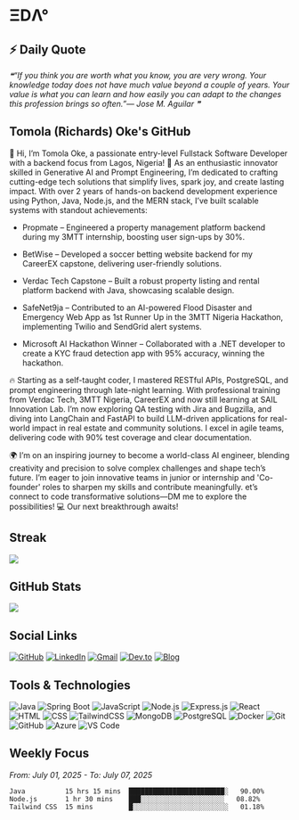 # ΞDΛ°

## ⚡ Daily Quote
<i>❝“If you think you are worth what you know, you are very wrong. Your knowledge today does not have much value beyond a couple of years. Your value is what you can learn and how easily you can adapt to the changes this profession brings so often.”— Jose M. Aguilar ❞</i>


## Tomola (Richards) Oke's GitHub

👋 Hi, I’m Tomola Oke, a passionate entry-level Fullstack Software Developer with a backend focus from Lagos, Nigeria! 🚀 As an enthusiastic innovator skilled in Generative AI and Prompt Engineering, I’m dedicated to crafting cutting-edge tech solutions that simplify lives, spark joy, and create lasting impact. With over 2 years of hands-on backend development experience using Python, Java, Node.js, and the MERN stack, I’ve built scalable systems with standout achievements:

- Propmate – Engineered a property management platform backend during my 3MTT internship, boosting user sign-ups by 30%.

- BetWise – Developed a soccer betting website backend for my CareerEX capstone, delivering user-friendly solutions.

- Verdac Tech Capstone – Built a robust property listing and rental platform backend with Java, showcasing scalable design.

- SafeNet9ja – Contributed to an AI-powered Flood Disaster and Emergency Web App as 1st Runner Up in the 3MTT Nigeria Hackathon, implementing Twilio and SendGrid alert systems.

- Microsoft AI Hackathon Winner – Collaborated with a .NET developer to create a KYC fraud detection app with 95% accuracy, winning the hackathon.

🔥 Starting as a self-taught coder, I mastered RESTful APIs, PostgreSQL, and prompt engineering through late-night learning. With professional training from Verdac Tech, 3MTT Nigeria, CareerEX and now still learning at SAIL Innovation Lab. I’m now exploring QA testing with Jira and Bugzilla, and diving into LangChain and FastAPI to build LLM-driven applications for real-world impact in real estate and community solutions. I excel in agile teams, delivering code with 90% test coverage and clear documentation.

🌍 I’m on an inspiring journey to become a world-class AI engineer, blending creativity and precision to solve complex challenges and shape tech’s future. I’m eager to join innovative teams in junior or internship and 'Co-founder' roles to sharpen my skills and contribute meaningfully. et’s connect to code transformative solutions—DM me to explore the possibilities! 💻 Our next breakthrough awaits!

## Streak
<a href="https://github-readme-streak-stats.herokuapp.com/?user=tomolaoke">
  <img align="center" src="https://github-readme-streak-stats.herokuapp.com/?user=tomolaoke" />
</a>

## GitHub Stats
<a href="https://github-readme-stats.vercel.app/api?username=tomolaoke">
  <img align="center" src="https://github-readme-stats.vercel.app/api?username=tomolaoke" />
</a>

## Social Links
[![GitHub](https://img.shields.io/badge/Github-000000?&style=for-the-badge&logo=github&logoColor=white)](https://github.com/tomolaoke)
[![LinkedIn](https://img.shields.io/badge/linkedin-%230077B5.svg?&style=for-the-badge&logo=linkedin&logoColor=white)](https://www.linkedin.com/in/tomolaoke/)
[![Gmail](https://img.shields.io/badge/gmail-D14836?&style=for-the-badge&logo=gmail&logoColor=white)](mailto:tommola.oke@gmail.com)
[![Dev.to](https://img.shields.io/badge/dev.to-0A0A0A?style=for-the-badge&logo=dev.to&logoColor=white)](https://dev.to/tomolaoke)
[![Blog](https://img.shields.io/badge/medium-12100E?style=for-the-badge&logo=medium&logoColor=white)](https://tomolaoke.medium.com)

## Tools & Technologies
![Java](https://img.shields.io/badge/java-%23ED8B00.svg?style=for-the-badge&logo=java&logoColor=white)
![Spring Boot](https://img.shields.io/badge/springboot-%236DB33F.svg?style=for-the-badge&logo=spring&logoColor=white)
![JavaScript](https://img.shields.io/badge/javascript-%23323330.svg?style=for-the-badge&logo=javascript&logoColor=%23F7DF1E)
![Node.js](https://img.shields.io/badge/node.js-6DA55F?style=for-the-badge&logo=node.js&logoColor=white)
![Express.js](https://img.shields.io/badge/express.js-%23404d59.svg?style=for-the-badge&logo=express&logoColor=%2361DAFB)
![React](https://img.shields.io/badge/React-20232A?style=for-the-badge&logo=react&logoColor=61DAFB)
![HTML](https://img.shields.io/badge/html5-%23E34F26.svg?style=for-the-badge&logo=html5&logoColor=white)
![CSS](https://img.shields.io/badge/css3-%231572B6.svg?style=for-the-badge&logo=css3&logoColor=white)
![TailwindCSS](https://img.shields.io/badge/tailwindcss-%2338B2AC.svg?style=for-the-badge&logo=tailwind-css&logoColor=white)
![MongoDB](https://img.shields.io/badge/MongoDB-%234ea94b.svg?style=for-the-badge&logo=mongodb&logoColor=white)
![PostgreSQL](https://img.shields.io/badge/postgres-%23316192.svg?style=for-the-badge&logo=postgresql&logoColor=white)
![Docker](https://img.shields.io/badge/docker-%230db7ed.svg?style=for-the-badge&logo=docker&logoColor=white)
![Git](https://img.shields.io/badge/git-%23F05033.svg?style=for-the-badge&logo=git&logoColor=white)
![GitHub](https://img.shields.io/badge/github-%23121011.svg?style=for-the-badge&logo=github&logoColor=white)
![Azure](https://img.shields.io/badge/azure-%230072C6.svg?style=for-the-badge&logo=azure-devops&logoColor=white)
![VS Code](https://img.shields.io/badge/VisualStudioCode-0078d7.svg?style=for-the-badge&logo=visual-studio-code&logoColor=white)

## Weekly Focus
*From: July 01, 2025 - To: July 07, 2025*

```text
Java          15 hrs 15 mins  ████████████████████████░   90.00%
Node.js       1 hr 30 mins    ███░░░░░░░░░░░░░░░░░░░░░   08.82%
Tailwind CSS  15 mins         █░░░░░░░░░░░░░░░░░░░░░░░░   01.18%

